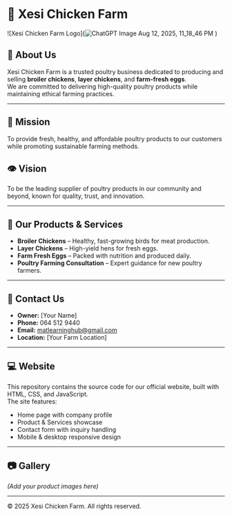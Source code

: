 # 🐔 Xesi Chicken Farm

![Xesi Chicken Farm Logo](![ChatGPT Image Aug 12, 2025, 11_18_46 PM](https://github.com/user-attachments/assets/277c9a8b-0831-4c52-aeca-201989f3151b)
) <!-- Replace with your logo file path -->

## 🌱 About Us
Xesi Chicken Farm is a trusted poultry business dedicated to producing and selling **broiler chickens**, **layer chickens**, and **farm-fresh eggs**.  
We are committed to delivering high-quality poultry products while maintaining ethical farming practices.

---

## 🎯 Mission
To provide fresh, healthy, and affordable poultry products to our customers while promoting sustainable farming methods.

## 👁️ Vision
To be the leading supplier of poultry products in our community and beyond, known for quality, trust, and innovation.

---

## 🐓 Our Products & Services
- **Broiler Chickens** – Healthy, fast-growing birds for meat production.
- **Layer Chickens** – High-yield hens for fresh eggs.
- **Farm Fresh Eggs** – Packed with nutrition and produced daily.
- **Poultry Farming Consultation** – Expert guidance for new poultry farmers.

---

## 📍 Contact Us
- **Owner:** [Your Name]  
- **Phone:** 064 512 9440  
- **Email:** matlearninghub@gmail.com  
- **Location:** [Your Farm Location]  

---

## 💻 Website
This repository contains the source code for our official website, built with HTML, CSS, and JavaScript.  
The site features:
- Home page with company profile  
- Product & Services showcase  
- Contact form with inquiry handling  
- Mobile & desktop responsive design  

---

## 📷 Gallery
*(Add your product images here)*

---

© 2025 Xesi Chicken Farm. All rights reserved.
